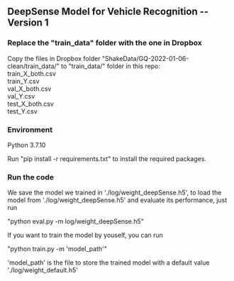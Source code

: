 ## DeepSense Model for Vehicle Recognition -- Version 1
### Replace the "train_data" folder with the one in Dropbox
Copy the files in Dropbox folder "ShakeData/GQ-2022-01-06-clean/train_data/" to "train_data/" folder in this repo:  
train_X_both.csv  
train_Y.csv  
val_X_both.csv  
val_Y.csv  
test_X_both.csv  
test_Y.csv       

### Environment
Python 3.7.10

Run "pip install -r requirements.txt" to install the required packages.

### Run the code
We save the model we trained in './log/weight_deepSense.h5', to load the model from './log/weight_deepSense.h5' and evaluate its performance, just run

"python eval.py -m log/weight_deepSense.h5"

If you want to train the model by youself, you can run

"python train.py -m 'model_path'"

'model_path' is the file to store the trained model with a default value './log/weight_default.h5'
